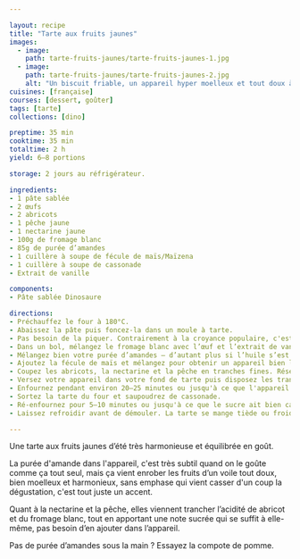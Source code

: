```yaml
---

layout: recipe
title: "Tarte aux fruits jaunes"
images:
  - image:
    path: tarte-fruits-jaunes/tarte-fruits-jaunes-1.jpg
  - image:
    path: tarte-fruits-jaunes/tarte-fruits-jaunes-2.jpg
    alt: "Un biscuit friable, un appareil hyper moelleux et tout doux à la dégustation, des beaux fruits juteux et sucrés pour harmoniser le tout. Une belle tarte pour l’été."
cuisines: [française]
courses: [dessert, goûter]
tags: [tarte]
collections: [dino]

preptime: 35 min
cooktime: 35 min
totaltime: 2 h
yield: 6–8 portions

storage: 2 jours au réfrigérateur.

ingredients:
- 1 pâte sablée
- 2 œufs
- 2 abricots 
- 1 pêche jaune
- 1 nectarine jaune
- 100g de fromage blanc
- 85g de purée d’amandes 
- 1 cuillère à soupe de fécule de maïs/Maïzena
- 1 cuillère à soupe de cassonade 
- Extrait de vanille

components:
- Pâte sablée Dinosaure

directions:
- Préchauffez le four à 180°C.
- Abaissez la pâte puis foncez-la dans un moule à tarte. 
- Pas besoin de la piquer. Contrairement à la croyance populaire, c'est en la piquant qu’on risque de la rendre humide avec l'appareil, surtout la crème prise à la cuisson, et pas l'inverse – et c'est Thierry Marx qui l'a découvert avec l'aide du physico-chimiste Raphaël Haumont. Après si vous tenez absolument à piquer, vous pouvez appliquer du blanc d’œuf et la passer 3 minutes au four pour créer une couche d'imperméabilisation.
- Dans un bol, mélangez le fromage blanc avec l’œuf et l’extrait de vanille.
- Mélangez bien votre purée d’amandes – d’autant plus si l’huile s’est séparée – et ajoutez-la à votre appareil. Vous pouvez éventuellement passer le pot de purée d’amandes au micro-ondes pendant 20 secondes pour le rendre plus liquide. Mélangez.
- Ajoutez la fécule de maïs et mélangez pour obtenir un appareil bien lisse. Réservez.
- Coupez les abricots, la nectarine et la pêche en tranches fines. Réservez.
- Versez votre appareil dans votre fond de tarte puis disposez les tranches de fruits par dessus.
- Enfournez pendant environ 20–25 minutes ou jusqu'à ce que l'appareil soit tout juste pris. Pas d’inquiétude si les fruits ont rendu du jus à la cuisson, ce sirop va épaissir en refroidissant sans humidifier la pâte.
- Sortez la tarte du four et saupoudrez de cassonade. 
- Ré-enfournez pour 5–10 minutes ou jusqu'à ce que le sucre ait bien caramélisé. 
- Laissez refroidir avant de démouler. La tarte se mange tiède ou froide. 

---
```


Une tarte aux fruits jaunes d’été très harmonieuse et équilibrée en goût.

La purée d'amande dans l'appareil, c'est très subtil quand on le goûte comme ça tout seul, mais ça vient enrober les fruits d’un voile tout doux, bien moelleux et harmonieux, sans emphase qui vient casser d'un coup la dégustation, c'est tout juste un accent.

Quant à la nectarine et la pêche, elles viennent trancher l’acidité de abricot et du fromage blanc, tout en apportant une note sucrée qui se suffit à elle-même, pas besoin d’en ajouter dans l’appareil.

Pas de purée d’amandes sous la main&nbsp;? Essayez la compote de pomme.